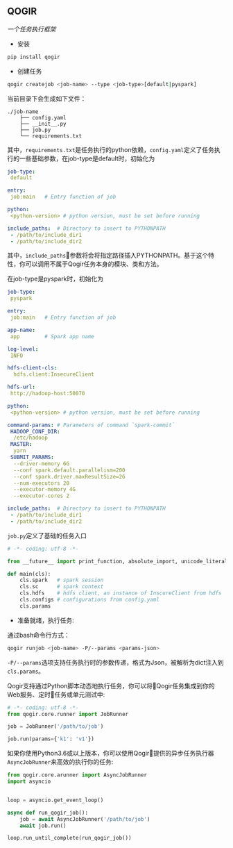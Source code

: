 ## QOGIR

*一个任务执行框架*

* 安装

```sh
pip install qogir
```

* 创建任务

```sh
qogir createjob <job-name> --type <job-type>[default|pyspark]
```

 当前目录下会生成如下文件：

```
./job-name
    ├── config.yaml
    ├── __init__.py
    ├── job.py
    └── requirements.txt
```

其中，`requirements.txt`是任务执行的python依赖，`config.yaml`定义了任务执行的一些基础参数，在job-type是default时，初始化为

```yaml
job-type:
 default

entry:
 job:main   # Entry function of job

python:
 <python-version> # python version, must be set before running

include_paths:  # Directory to insert to PYTHONPATH
 - /path/to/include_dir1
 - /path/to/include_dir2
```

其中，`include_paths`参数将会将指定路径插入PYTHONPATH。基于这个特性，你可以调用不属于Qogir任务本身的模块、类和方法。

在job-type是pyspark时，初始化为

```yaml
job-type:
 pyspark

entry:
 job:main   # Entry function of job

app-name:
 app        # Spark app name

log-level:
 INFO

hdfs-client-cls:
  hdfs.client:InsecureClient

hdfs-url:
 http://hadoop-host:50070

python:
 <python-version> # python version, must be set before running

command-params: # Parameters of command `spark-commit`
 HADOOP_CONF_DIR:
  /etc/hadoop
 MASTER:
  yarn
 SUBMIT_PARAMS:
  --driver-memory 6G
  --conf spark.default.parallelism=200
  --conf spark.driver.maxResultSize=2G
  --num-executors 20
  --executor-memory 4G
  --executor-cores 2

include_paths:  # Directory to insert to PYTHONPATH
 - /path/to/include_dir1
 - /path/to/include_dir2
```

`job.py`定义了基础的任务入口

```python
# -*- coding: utf-8 -*-

from __future__ import print_function, absolute_import, unicode_literals

def main(cls):
    cls.spark   # spark session
    cls.sc      # spark context
    cls.hdfs    # hdfs client, an instance of InscureClient from hdfs
    cls.configs # configurations from config.yaml
    cls.params
```



* 准备就绪，执行任务:

通过bash命令行方式：

```sh
qogir runjob <job-name> -P/--params <params-json>
```

`-P/--params`选项支持任务执行时的参数传递，格式为Json，被解析为dict注入到`cls.params`。

Qogir支持通过Python脚本动态地执行任务，你可以将Qogir任务集成到你的Web服务、定时任务或单元测试中:

```python
# -*- coding: utf-8 -*-
from qogir.core.runner import JobRunner

job = JobRunner('/path/to/job')

job.run(params={'k1': 'v1'})
```

如果你使用Python3.6或以上版本，你可以使用Qogir提供的异步任务执行器`AsyncJobRunner`来高效的执行你的任务:

```python
from qogir.core.arunner import AsyncJobRunner
import asyncio


loop = asyncio.get_event_loop()

async def run_qogir_job():
    job = await AsyncJobRunner('/path/to/job')
    await job.run()

loop.run_until_complete(run_qogir_job())
```
